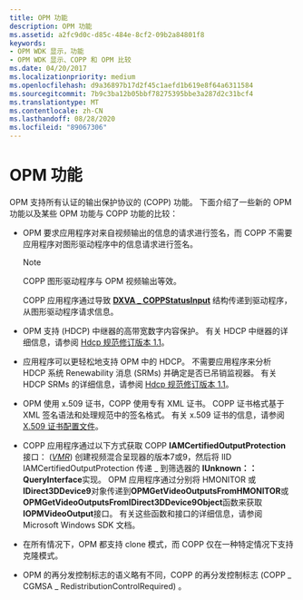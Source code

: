 ```yaml
---
title: OPM 功能
description: OPM 功能
ms.assetid: a2fc9d0c-d85c-484e-8cf2-09b2a84801f8
keywords:
- OPM WDK 显示，功能
- OPM WDK 显示、COPP 和 OPM 比较
ms.date: 04/20/2017
ms.localizationpriority: medium
ms.openlocfilehash: d9a36897b17d2f45c1aefd1b619e8f64a6311584
ms.sourcegitcommit: 7b9c3ba12b05bbf78275395bbe3a287d2c31bcf4
ms.translationtype: MT
ms.contentlocale: zh-CN
ms.lasthandoff: 08/28/2020
ms.locfileid: "89067306"
---
```

# <a name="opm-features"></a>OPM 功能

OPM 支持所有认证的输出保护协议的 (COPP) 功能。 下面介绍了一些新的 OPM 功能以及某些 OPM 功能与 COPP 功能的比较：

-   OPM 要求应用程序对来自视频输出的信息的请求进行签名，而 COPP 不需要应用程序对图形驱动程序中的信息请求进行签名。

    > [!NOTE]
    > COPP 图形驱动程序与 OPM 视频输出等效。

    COPP 应用程序通过导致 [**DXVA \_ COPPStatusInput**](/windows-hardware/drivers/ddi/dxva/ns-dxva-_dxva_coppstatusinput) 结构传递到驱动程序，从图形驱动程序请求信息。

-   OPM 支持 (HDCP) 中继器的高带宽数字内容保护。 有关 HDCP 中继器的详细信息，请参阅 [Hdcp 规范修订版本 1.1](https://go.microsoft.com/fwlink/p/?linkid=38728)。

-   应用程序可以更轻松地支持 OPM 中的 HDCP。 不需要应用程序来分析 HDCP 系统 Renewability 消息 (SRMs) 并确定是否已吊销监视器。 有关 HDCP SRMs 的详细信息，请参阅 [Hdcp 规范修订版本 1.1](https://go.microsoft.com/fwlink/p/?linkid=38728)。

-   OPM 使用 x.509 证书，COPP 使用专有 XML 证书。 COPP 证书格式基于 XML 签名语法和处理规范中的签名格式。 有关 x.509 证书的信息，请参阅 [X.509 证书配置文件](https://go.microsoft.com/fwlink/p/?linkid=70416)。

-   COPP 应用程序通过以下方式获取 COPP **IAMCertifiedOutputProtection** 接口： ([*VMR*](/windows/desktop/DirectShow/using-the-video-mixing-renderer)) 创建视频混合呈现器的版本7或9，然后将 IID IAMCertifiedOutputProtection 传递 \_ 到筛选器的 **IUnknown：： QueryInterface**实现。 OPM 应用程序通过分别将 HMONITOR 或**IDirect3DDevice9**对象传递到**OPMGetVideoOutputsFromHMONITOR**或**OPMGetVideoOutputsFromIDirect3DDevice9Object**函数来获取**IOPMVideoOutput**接口。 有关这些函数和接口的详细信息，请参阅 Microsoft Windows SDK 文档。

-   在所有情况下，OPM 都支持 clone 模式，而 COPP 仅在一种特定情况下支持克隆模式。

-   OPM 的再分发控制标志的语义略有不同，COPP 的再分发控制标志 (COPP \_ CGMSA \_ RedistributionControlRequired) 。